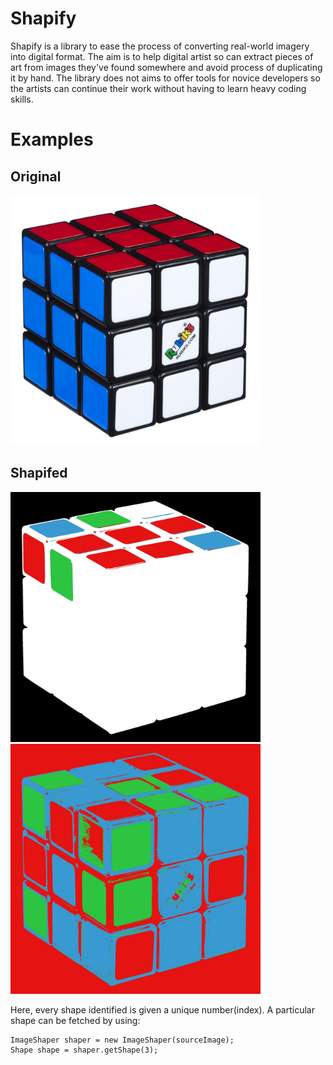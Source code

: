 # Shapify
Shapify is a library to ease the process of converting real-world imagery into digital format. The aim is to help digital artist so can extract pieces of art from images they've found somewhere and avoid process of duplicating it by hand.
The library does not aims to offer tools for novice developers so the artists can continue their work without having to learn heavy coding skills.

# Examples

## Original
<img src="https://github.com/svr8/Shapify/blob/master/images/image.jpeg" alt="drawing" width="400" height="400"/>

## Shapifed
<img src="https://github.com/svr8/Shapify/blob/master/images/shapified2.jpeg" alt="drawing" width="400" height="400"/><img src="https://github.com/svr8/Shapify/blob/master/images/shapified.jpeg" alt="drawing" width="400" height="400"/>

Here, every shape identified is given a unique number(index). 
A particular shape can be fetched by using:
```
ImageShaper shaper = new ImageShaper(sourceImage);
Shape shape = shaper.getShape(3);
```
